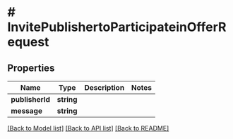 # # InvitePublishertoParticipateinOfferRequest

## Properties

Name | Type | Description | Notes
------------ | ------------- | ------------- | -------------
**publisherId** | **string** |  |
**message** | **string** |  |

[[Back to Model list]](../../README.md#models) [[Back to API list]](../../README.md#endpoints) [[Back to README]](../../README.md)
